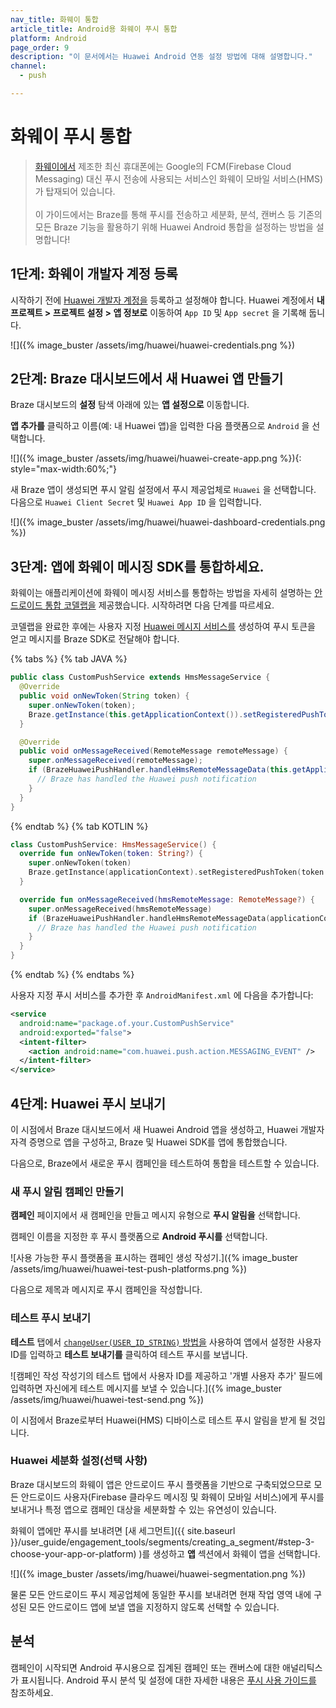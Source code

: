 ```yaml
---
nav_title: 화웨이 통합
article_title: Android용 화웨이 푸시 통합
platform: Android
page_order: 9
description: "이 문서에서는 Huawei Android 연동 설정 방법에 대해 설명합니다."
channel:
  - push

---
```


# 화웨이 푸시 통합

> [화웨이에서](https://huaweimobileservices.com/) 제조한 최신 휴대폰에는 Google의 FCM(Firebase Cloud Messaging) 대신 푸시 전송에 사용되는 서비스인 화웨이 모바일 서비스(HMS)가 탑재되어 있습니다.<br><br>이 가이드에서는 Braze를 통해 푸시를 전송하고 세분화, 분석, 캔버스 등 기존의 모든 Braze 기능을 활용하기 위해 Huawei Android 통합을 설정하는 방법을 설명합니다!

## 1단계: 화웨이 개발자 계정 등록

시작하기 전에 [Huawei 개발자 계정을](https://developer.huawei.com/consumer/en/console) 등록하고 설정해야 합니다. Huawei 계정에서 **내 프로젝트 > 프로젝트 설정 > 앱 정보로** 이동하여 `App ID` 및 `App secret` 을 기록해 둡니다.

![]({% image_buster /assets/img/huawei/huawei-credentials.png %})

## 2단계: Braze 대시보드에서 새 Huawei 앱 만들기

Braze 대시보드의 **설정** 탐색 아래에 있는 **앱 설정으로** 이동합니다.

**앱 추가를** 클릭하고 이름(예: 내 Huawei 앱)을 입력한 다음 플랫폼으로 `Android` 을 선택합니다.

![]({% image_buster /assets/img/huawei/huawei-create-app.png %}){: style="max-width:60%;"}

새 Braze 앱이 생성되면 푸시 알림 설정에서 푸시 제공업체로 `Huawei` 을 선택합니다. 다음으로 `Huawei Client Secret` 및 `Huawei App ID` 을 입력합니다.

![]({% image_buster /assets/img/huawei/huawei-dashboard-credentials.png %})

## 3단계: 앱에 화웨이 메시징 SDK를 통합하세요.

화웨이는 애플리케이션에 화웨이 메시징 서비스를 통합하는 방법을 자세히 설명하는 [안드로이드 통합 코델랩을](https://developer.huawei.com/consumer/en/codelab/HMSPushKit/index.html) 제공했습니다. 시작하려면 다음 단계를 따르세요.

코델랩을 완료한 후에는 사용자 지정 [Huawei 메시지 서비스를](https://developer.huawei.com/consumer/en/doc/development/HMS-References/push-HmsMessageService-cls) 생성하여 푸시 토큰을 얻고 메시지를 Braze SDK로 전달해야 합니다.

{% tabs %}
{% tab JAVA %}

```java
public class CustomPushService extends HmsMessageService {
  @Override
  public void onNewToken(String token) {
    super.onNewToken(token);
    Braze.getInstance(this.getApplicationContext()).setRegisteredPushToken(token);
  }

  @Override
  public void onMessageReceived(RemoteMessage remoteMessage) {
    super.onMessageReceived(remoteMessage);
    if (BrazeHuaweiPushHandler.handleHmsRemoteMessageData(this.getApplicationContext(), remoteMessage.getDataOfMap())) {
      // Braze has handled the Huawei push notification
    }
  }
}
```

{% endtab %}
{% tab KOTLIN %}

```kotlin
class CustomPushService: HmsMessageService() {
  override fun onNewToken(token: String?) {
    super.onNewToken(token)
    Braze.getInstance(applicationContext).setRegisteredPushToken(token!!)
  }

  override fun onMessageReceived(hmsRemoteMessage: RemoteMessage?) {
    super.onMessageReceived(hmsRemoteMessage)
    if (BrazeHuaweiPushHandler.handleHmsRemoteMessageData(applicationContext, hmsRemoteMessage?.dataOfMap)) {
      // Braze has handled the Huawei push notification
    }
  }
}
```

{% endtab %}
{% endtabs %}

사용자 지정 푸시 서비스를 추가한 후 `AndroidManifest.xml` 에 다음을 추가합니다:

```xml
<service
  android:name="package.of.your.CustomPushService"
  android:exported="false">
  <intent-filter>
    <action android:name="com.huawei.push.action.MESSAGING_EVENT" />
  </intent-filter>
</service>
```

## 4단계: Huawei 푸시 보내기

이 시점에서 Braze 대시보드에서 새 Huawei Android 앱을 생성하고, Huawei 개발자 자격 증명으로 앱을 구성하고, Braze 및 Huawei SDK를 앱에 통합했습니다.

다음으로, Braze에서 새로운 푸시 캠페인을 테스트하여 통합을 테스트할 수 있습니다.

### 새 푸시 알림 캠페인 만들기

**캠페인** 페이지에서 새 캠페인을 만들고 메시지 유형으로 **푸시 알림을** 선택합니다.

캠페인 이름을 지정한 후 푸시 플랫폼으로 **Android 푸시를** 선택합니다.

![사용 가능한 푸시 플랫폼을 표시하는 캠페인 생성 작성기.]({% image_buster /assets/img/huawei/huawei-test-push-platforms.png %})

다음으로 제목과 메시지로 푸시 캠페인을 작성합니다.

### 테스트 푸시 보내기

**테스트** 탭에서 [`changeUser(USER_ID_STRING)` 방법을]({{site.baseurl}}/developer_guide/platform_integration_guides/android/analytics/setting_user_ids/#assigning-a-user-id) 사용하여 앱에서 설정한 사용자 ID를 입력하고 **테스트 보내기를** 클릭하여 테스트 푸시를 보냅니다.

![캠페인 작성 작성기의 테스트 탭에서 사용자 ID를 제공하고 '개별 사용자 추가' 필드에 입력하면 자신에게 테스트 메시지를 보낼 수 있습니다.]({% image_buster /assets/img/huawei/huawei-test-send.png %})

이 시점에서 Braze로부터 Huawei(HMS) 디바이스로 테스트 푸시 알림을 받게 될 것입니다.

### Huawei 세분화 설정(선택 사항)

Braze 대시보드의 화웨이 앱은 안드로이드 푸시 플랫폼을 기반으로 구축되었으므로 모든 안드로이드 사용자(Firebase 클라우드 메시징 및 화웨이 모바일 서비스)에게 푸시를 보내거나 특정 앱으로 캠페인 대상을 세분화할 수 있는 유연성이 있습니다.

화웨이 앱에만 푸시를 보내려면 \[새 세그먼트]({{ site.baseurl }}/user_guide/engagement_tools/segments/creating_a_segment/#step-3-choose-your-app-or-platform) )를 생성하고 **앱** 섹션에서 화웨이 앱을 선택합니다.

![]({% image_buster /assets/img/huawei/huawei-segmentation.png %})

물론 모든 안드로이드 푸시 제공업체에 동일한 푸시를 보내려면 현재 작업 영역 내에 구성된 모든 안드로이드 앱에 보낼 앱을 지정하지 않도록 선택할 수 있습니다.

## 분석

캠페인이 시작되면 Android 푸시용으로 집계된 캠페인 또는 캔버스에 대한 애널리틱스가 표시됩니다. Android 푸시 분석 및 설정에 대한 자세한 내용은 [푸시 사용 가이드를]({{site.baseurl}}/user_guide/message_building_by_channel/push/push_reporting/) 참조하세요.

